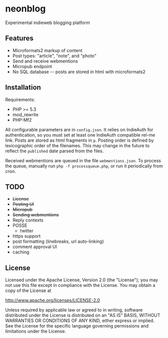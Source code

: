 neonblog
========

Experimental indieweb blogging platform

Features
--------

* Microformats2 markup of content
* Post types: "article", "note", and "photo"
* Send and receive webmentions
* Micropub endpoint
* No SQL database -- posts are stored in html with microformats2

Installation
------------

Requirements:

* PHP >= 5.3
* mod_rewrite
* PHP-Mf2

All configurable parameters are in `config.json`. It relies on IndieAuth for authentication, so you must set at least one IndieAuth compatible rel-me link. Posts are stored as html fragments in `p`. Posting order is defined by lexicographic
order of the filenames. This may change in the future to reflect the `published` date parsed from the files.

Received webmentions are queued in the file `webmentions.json`. To process the queue, manually run
`php -f processqueue.php`, or run it periodically from cron.

TODO
----

* ~~License~~
* ~~Posting UI~~
* ~~Micropub~~
* ~~Sending webmentions~~
* Reply contexts
* POSSE
  * twitter
* https support
* post formatting (linebreaks, url auto-linking)
* comment approval UI
* caching

License
-------

Licensed under the Apache License, Version 2.0 (the "License");
you may not use this file except in compliance with the License.
You may obtain a copy of the License at

http://www.apache.org/licenses/LICENSE-2.0

Unless required by applicable law or agreed to in writing, software
distributed under the License is distributed on an "AS IS" BASIS,
WITHOUT WARRANTIES OR CONDITIONS OF ANY KIND, either express or implied.
See the License for the specific language governing permissions and
limitations under the License.
